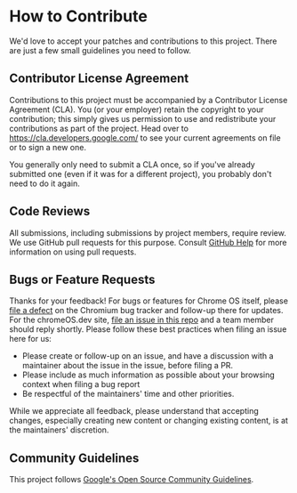 # How to Contribute

We'd love to accept your patches and contributions to this project. There are
just a few small guidelines you need to follow.

## Contributor License Agreement

Contributions to this project must be accompanied by a Contributor License
Agreement (CLA). You (or your employer) retain the copyright to your
contribution; this simply gives us permission to use and redistribute your
contributions as part of the project. Head over to
<https://cla.developers.google.com/> to see your current agreements on file or
to sign a new one.

You generally only need to submit a CLA once, so if you've already submitted one
(even if it was for a different project), you probably don't need to do it
again.

## Code Reviews

All submissions, including submissions by project members, require review. We
use GitHub pull requests for this purpose. Consult
[GitHub Help](https://help.github.com/articles/about-pull-requests/) for more
information on using pull requests.

## Bugs or Feature Requests

Thanks for your feedback! For bugs or features for Chrome OS itself, please [file a defect](https://bugs.chromium.org/p/chromium/issues/entry?template=Defect+on+Chrome+OS) on the Chromium bug tracker and follow-up there for updates. For the chromeOS.dev site, [file an issue in this repo](https://github.com/chromeos/chromeos.dev/issues/new/choose) and a team member should reply shortly. Please follow these best practices when filing an issue here for us:

- Please create or follow-up on an issue, and have a discussion with a maintainer about the issue in the issue, before filing a PR.
- Please include as much information as possible about your browsing context when filing a bug report
- Be respectful of the maintainers' time and other priorities.

While we appreciate all feedback, please understand that accepting changes, especially creating new content or changing existing content, is at the maintainers' discretion.

## Community Guidelines

This project follows
[Google's Open Source Community Guidelines](https://opensource.google/conduct/).
